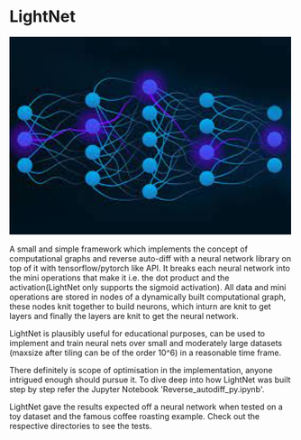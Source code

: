 # LightNet
<img src="https://github.com/parikshit-gupta/LightNet/blob/main/image.jpeg" width="500"/>

A small and simple framework which implements the concept of computational graphs and reverse auto-diff with a neural network library on top of it with tensorflow/pytorch like API. It breaks each neural network into the mini operations that make it i.e. the dot product and the activation(LightNet only supports the sigmoid activation). All data and mini operations are stored in nodes of a dynamically built computational graph, these nodes knit together to build neurons, which inturn are knit to get layers and finally the layers are knit to get the neural network.

LightNet is plausibly useful for educational purposes, can be used to implement and train neural nets over small and moderately large datasets (maxsize after tiling can be of the order 10^6) in a reasonable time frame. 

There definitely is scope of optimisation in the implementation, anyone intrigued enough should pursue it.
To dive deep into how LightNet was built step by step refer the Jupyter Notebook 'Reverse_autodiff_py.ipynb'.

LightNet gave the results expected off a neural network when tested on a toy dataset and the famous coffee roasting example. Check out the respective directories to see the tests.
